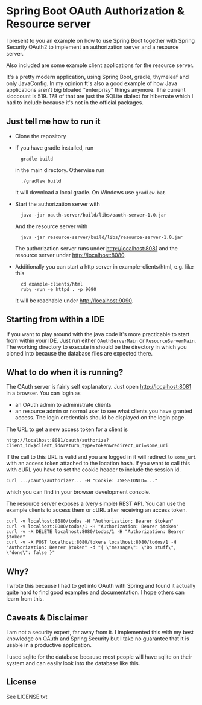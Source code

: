 Spring Boot OAuth Authorization & Resource server
=================================================
I present to you an example on how to use Spring Boot together with Spring Security OAuth2 to implement an authorization server and
a resource server.

Also included are some example client applications for the resource server.

It's a pretty modern application, using Spring Boot, gradle, thymeleaf and only JavaConfig. In my opinion tt's also a good example of how Java applications
aren't big bloated "enterprisy" things anymore. The current sloccount is 519. 178 of that are just the SQLite dialect for hibernate which
I had to include because it's not in the official packages.

Just tell me how to run it
--------------------------
* Clone the repository
* If you have gradle installed, run

        gradle build
    
    in the main directory. Otherwise run

        ./gradlew build
        
    It will download a local gradle. On Windows use `gradlew.bat`.
* Start the authorization server with

        java -jar oauth-server/build/libs/oauth-server-1.0.jar
        
    And the resource server with
  
        java -jar resource-server/build/libs/resource-server-1.0.jar
        
    The authorization server runs under [http://localhost:8081](http://localhost:8081) and the resource server under
    [http://localhost:8080](http://localhost:8080).
* Additionally you can start a http server in example-clients/html, e.g. like this

        cd example-clients/html
        ruby -run -e httpd . -p 9090
        
    It will be reachable under [http://localhost:9090](http://localhost:9090).
  
Starting from within a IDE
--------------------------
If you want to play around with the java code it's more practicable to start from within your IDE. Just run either `OAuthServerMain` or
`ResourceServerMain`. The working directory to execute in should be the directory in which you cloned into because the database files are
expected there.

What to do when it is running?
------------------------------
The OAuth server is fairly self explanatory. Just open [http://localhost:8081](http://localhost:8081) in a browser. You can login as
* an OAuth admin to administrate clients
* an resource admin or normal user to see what clients you have granted access.
The login credentials should be displayed on the login page.

The URL to get a new access token for a client is

    http://localhost:8081/oauth/authorize?client_id=$client_id&return_type=token&redirect_uri=some_uri
    
If the call to this URL is valid and you are logged in it will redirect to `some_uri` with an access token attached to the location hash. If
you want to call this with cURL you have to set the cookie header to include the session id.

    curl .../oauth/authorize?... -H "Cookie: JSESSIONID=..."
    
which you can find in your browser development console.

The resource server exposes a (very simple) REST API. You can use the example clients to access them or cURL after receiving an access token.

    curl -v localhost:8080/todos -H "Authorization: Bearer $token"
    curl -v localhost:8080/todos/1 -H "Authorization: Bearer $token"
    curl -v -X DELETE localhost:8080/todos/1 -H "Authorization: Bearer $token"
    curl -v -X POST localhost:8080/tokens localhost:8080/todos/1 -H "Authorization: Bearer $token" -d "{ \"message\": \"Do stuff\", \"done\": false }"
    
Why?
----
I wrote this because I had to get into OAuth with Spring and found it actually quite hard to find good examples and documentation. I hope
others can learn from this.

Caveats & Disclaimer
--------------------
I am not a security expert, far away from it. I implemented this with my best knowledge on OAuth and Spring Security but I take no guarantee
that it is usable in a productive application.

I used sqlite for the database because most people will have sqlite on their system and can easily look into the database like this.

License
-------
See LICENSE.txt